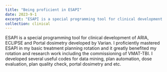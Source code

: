 ```yaml
---
title: "Being proficient in ESAPI"
date: 2023-9-1
excerpt: "ESAPI is a special programming tool for clinical development of ARIA, ECLIPSE and Portal dosimetry developed by Varian. I proficiently mastered ESAPI in my basic treatment planning rotation and it greatly benefited my rotation and research work including the commissioning of VMAT-TBI. I developed several useful codes for data mining, plan automation, dose evaluation, plan quality check and etc. "
collection: clinical
---
```


ESAPI is a special programming tool for clinical development of ARIA, ECLIPSE and Portal dosimetry developed by Varian. I proficiently mastered ESAPI in my basic treatment planning rotation and it greatly benefited my rotation and research work including the commissioning of VMAT-TBI. I developed several useful codes for data mining, plan automation, dose evaluation, plan quality check, portal dosimetry and etc. 